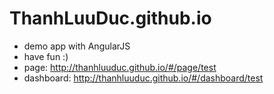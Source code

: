 # ThanhLuuDuc.github.io
* demo app with AngularJS
*  have fun :)
*  page: http://thanhluuduc.github.io/#/page/test
*  dashboard: http://thanhluuduc.github.io/#/dashboard/test
